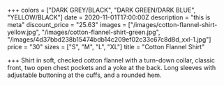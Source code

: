 +++
colors = ["DARK GREY/BLACK", "DARK GREEN/DARK BLUE", "YELLOW/BLACK"]
date = 2020-11-01T17:00:00Z
description = "this is meta"
discount_price = "25.63"
images = ["/images/cotton-flannel-shirt-yellow.jpg", "/images/cotton-flannel-shirt-green.jpg", "/images/4d37bbd238b15474bdb14c209ef02c33c67c8d8d_xxl-1.jpg"]
price = "30"
sizes = ["S", "M", "L", "XL"]
title = "Cotton Flannel Shirt"

+++
Shirt in soft, checked cotton flannel with a turn-down collar, classic front, two open chest pockets and a yoke at the back. Long sleeves with adjustable buttoning at the cuffs, and a rounded hem.